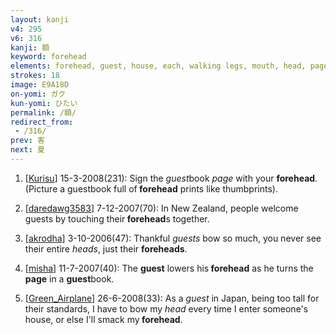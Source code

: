 ```yaml
---
layout: kanji
v4: 295
v6: 316
kanji: 額
keyword: forehead
elements: forehead, guest, house, each, walking legs, mouth, head, page, one, ceiling, drop, shellfish, clam, oyster, eye, animal legs, eight
strokes: 18
image: E9A18D
on-yomi: ガク
kun-yomi: ひたい
permalink: /額/
redirect_from:
 - /316/
prev: 客
next: 夏
---
```


1) [<a href="http://kanji.koohii.com/profile/Kurisu">Kurisu</a>] 15-3-2008(231): Sign the <em>guest</em>book <em>page</em> with your <strong>forehead</strong>. (Picture a guestbook full of<strong> forehead</strong> prints like thumbprints).

2) [<a href="http://kanji.koohii.com/profile/daredawg3583">daredawg3583</a>] 7-12-2007(70): In New Zealand, people welcome guests by touching their<strong> forehead</strong>s together.

3) [<a href="http://kanji.koohii.com/profile/akrodha">akrodha</a>] 3-10-2006(47): Thankful <em>guests</em> bow so much, you never see their entire <em>heads</em>, just their <strong>foreheads</strong>.

4) [<a href="http://kanji.koohii.com/profile/misha">misha</a>] 11-7-2007(40): The <strong>guest</strong> lowers his<strong> forehead</strong> as he turns the <strong>page</strong> in a <strong>guest</strong>book.

5) [<a href="http://kanji.koohii.com/profile/Green_Airplane">Green_Airplane</a>] 26-6-2008(33): As a <em>guest</em> in Japan, being too tall for their standards, I have to bow my <em>head</em> every time I enter someone&#039;s house, or else I&#039;ll smack my<strong> forehead</strong>.

